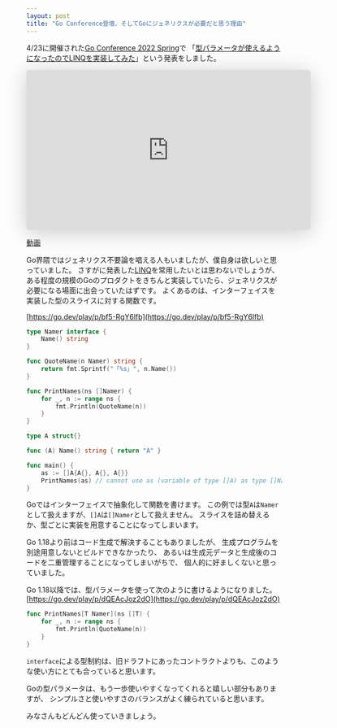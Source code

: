 ```yaml
---
layout: post
title: "Go Conference登壇、そしてGoにジェネリクスが必要だと思う理由"
---
```


4/23に開催された[Go Conference 2022 Spring](https://gocon.jp/2022spring/)で
「[型パラメータが使えるようになったのでLINQを実装してみた](https://gocon.jp/2022spring/sessions/a12-s/)」という発表をしました。

<iframe class="speakerdeck-iframe" frameborder="0" src="https://speakerdeck.com/player/84df3b051b0e45d3bcce3827d80cb518" title="型パラメータが使えるようになったのでLINQを実装してみた" allowfullscreen="true" mozallowfullscreen="true" webkitallowfullscreen="true" style="border: 0px; background: padding-box padding-box rgba(0, 0, 0, 0.1); margin: 0px; padding: 0px; border-radius: 6px; box-shadow: rgba(0, 0, 0, 0.2) 0px 5px 40px; width: 560px; height: 315px;" data-ratio="1.7777777777777777"></iframe>

[動画](https://www.youtube.com/watch?v=c9mxu8sV0bk)

Go界隈ではジェネリクス不要論を唱える人もいましたが、僕自身は欲しいと思っていました。
さすがに発表した[LINQ](https://github.com/makiuchi-d/linq)を常用したいとは思わないでしょうが、
ある程度の規模のGoのプロダクトをきちんと実装していたら、ジェネリクスが必要になる場面に出会っていたはずです。
よくあるのは、インターフェイスを実装した型のスライスに対する関数です。

[https://go.dev/play/p/bf5-RgY6lfb](https://go.dev/play/p/bf5-RgY6lfb)


```go
type Namer interface {
	Name() string
}

func QuoteName(n Namer) string {
	return fmt.Sprintf("「%s」", n.Name())
}

func PrintNames(ns []Namer) {
	for _, n := range ns {
		fmt.Println(QuoteName(n))
	}
}

type A struct{}

func (A) Name() string { return "A" }

func main() {
	as := []A{A{}, A{}, A{}}
	PrintNames(as) // cannot use as (variable of type []A) as type []Namer in argument to PrintNames
}
```

Goではインターフェイスで抽象化して関数を書けます。
この例では型`A`は`Namer`として扱えますが、`[]A`は`[]Namer`として扱えません。
スライスを詰め替えるか、型ごとに実装を用意することになってしまいます。

Go 1.18より前はコード生成で解決することもありましたが、
生成プログラムを別途用意しないとビルドできなかったり、
あるいは生成元データと生成後のコードを二重管理することになってしまいがちで、
個人的に好ましくないと思っていました。

Go 1.18以降では、型パラメータを使って次のように書けるようになりました。
[https://go.dev/play/p/dQEAcJoz2dO](https://go.dev/play/p/dQEAcJoz2dO)

```go
func PrintNames[T Namer](ns []T) {
	for _, n := range ns {
		fmt.Println(QuoteName(n))
	}
}
```

`interface`による型制約は、旧ドラフトにあったコントラクトよりも、このような使い方にとても合っていると思います。


Goの型パラメータは、もう一歩使いやすくなってくれると嬉しい部分もありますが、
シンプルさと使いやすさのバランスがよく練られていると思います。

みなさんもどんどん使っていきましょう。
